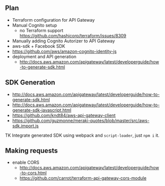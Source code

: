 ## Plan

- Terraform configuration for API Gateway
- Manual Cognito setup
  - no Terraform support https://github.com/hashicorp/terraform/issues/8309
- Manually adding Cognito Autorizer to API Gateway
- aws-sdk + Facebook SDK
- https://github.com/aws/amazon-cognito-identity-js
- deployment and API generation
  - http://docs.aws.amazon.com/apigateway/latest/developerguide/how-to-generate-sdk.html

## SDK Generation

- http://docs.aws.amazon.com/apigateway/latest/developerguide/how-to-generate-sdk.html
- http://docs.aws.amazon.com/apigateway/latest/developerguide/how-to-generate-sdk-javascript.html
- https://github.com/kndt84/aws-api-gateway-client
- https://github.com/guzmonne/meraki-quotes/blob/master/src/aws-sdk.import.js

TK Integrate generated SDK using webpack and `script-loader`, just `npm i` it.

## Making requests

- enable CORS
  - http://docs.aws.amazon.com/apigateway/latest/developerguide/how-to-cors.html
  - https://github.com/carrot/terraform-api-gateway-cors-module

